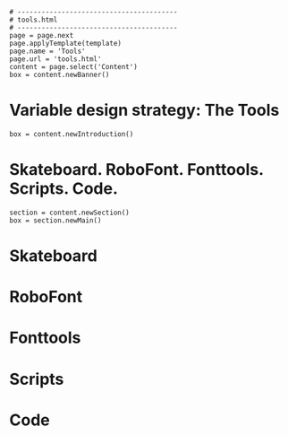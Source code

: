 ~~~
# ----------------------------------------
# tools.html
# ----------------------------------------
page = page.next
page.applyTemplate(template)  
page.name = 'Tools'
page.url = 'tools.html'
content = page.select('Content')
box = content.newBanner()
~~~

# Variable design strategy: The Tools

~~~
box = content.newIntroduction()
~~~

# Skateboard. RoboFont. Fonttools. Scripts. Code.

~~~
section = content.newSection()
box = section.newMain()
~~~

# Skateboard

# RoboFont

# Fonttools

# Scripts

# Code